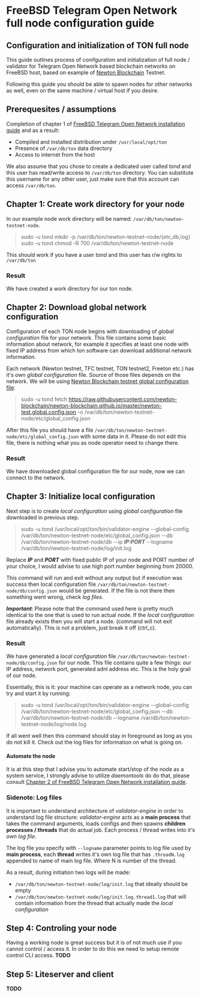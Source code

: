 # FreeBSD Telegram Open Network full node configuration guide
## Configuration and initialization of TON full node
This guide outlines process of conifguration and initialization of full node / validator for Telegram Open Network based blockchain networks on FreeBSD host, based on example of [Newton Blockchain](https://github.com/newton-blockchain) Testnet.

Following this guide you should be able to spawn nodes for other networks as well, even on the same machine / virtual host if you desire.

## Prerequesites / assumptions
Completion of chapter 1 of [FreeBSD Telegram Open Network installation guide](./freebsd_ton_installation.md) and as a result:

* Compiled and installed distribution under `/usr/local/opt/ton`
* Presence of `/var/db/ton` data directory
* Access to internet from the host

We also assume that you chose to create a dedicated user called *tond* and this user has read/write access to `/var/db/ton` directory. You can substitute this username for any other user, just make sure that this account can access `/var/db/ton`.


## Chapter 1: Create work directory for your node
In our example node work directory will be named: `/var/db/ton/newton-testnet-node`. 

> sudo -u tond mkdir -p /var/db/ton/newton-testnet-node/{etc,db,log}\
sudo -u tond chmod -R 700 /var/db/ton/newton-testnet-node

This should work if you have a user *tond* and this user has r/w rights to `/var/db/ton`

### Result
We have created a work directory for our ton node.

## Chapter 2: Download global network configuration
Configuration of each TON node begins with downloading of *global configuration* file for your network.
This file contains some basic information about network, for example it specifies at least one node with fixed IP address from which ton software can download additional network information.

Each network (Newton testnet, TFC testnet, TON testnet2, Freeton etc.) has it's own *global configuration* file. Source of those files depends on the network. We will be using [Newton Blockchain testnet global configuration file](https://raw.githubusercontent.com/newton-blockchain/newton-blockchain.github.io/master/newton-test.global.config.json):

> sudo -u tond fetch https://raw.githubusercontent.com/newton-blockchain/newton-blockchain.github.io/master/newton-test.global.config.json -o /var/db/ton/newton-testnet-node/etc/global_config.json

After this file you should have a file `/var/db/ton/newton-testnet-node/etc/global_config.json` with some data in it. Please do not edit this file, there is nothing what you as node operator need to change there.

### Result
We have downloaded global configuration file for our node, now we can connect to the network.

## Chapter 3: Initialize local configuration
Next step is to create *local configuration* using *global configuration* file downloaded in previous step.

> sudo -u tond /usr/local/opt/ton/bin/validator-engine --global-config /var/db/ton/newton-testnet-node/etc/global_config.json --db /var/db/ton/newton-testnet-node/db --ip ***IP:PORT*** --logname /var/db/ton/newton-testnet-node/log/init.log

Replace ***IP*** and ***PORT*** with fixed public IP of your node and PORT number of your choice, I would advise to use high port number beginning from 20000. 

This command will run and exit without any output but if execution was success then local configuration file `/var/db/ton/newton-testnet-node/db/config.json` would be generated. If the file is not there then something went wrong, check *log files*.

***Important***: Please note that the command used here is pretty much identical to the one that is used to run actual node. If the *local configuration* file already exists then you will start a node. (command will not exit automatically). This is not a problem, just break it off (ctrl_c).

### Result
We have generated a *local configuration* file `/var/db/ton/newton-testnet-node/db/config.json` for our node. This file contains quite a few things: our IP address, network port, generated adnl address etc. This is the holy grail of our node.

Essentially, this is it: your machine can operate as a network node, you can try and start it by running:

> sudo -u tond /usr/local/opt/ton/bin/validator-engine --global-config /var/db/ton/newton-testnet-node/etc/global_config.json --db /var/db/ton/newton-testnet-node/db --logname  /var/db/ton/newton-testnet-node/log/node.log

If all went well then this command should stay in foreground as long as you do not kill it. Check out the log files for information on what is going on.

#### Automate the node
It is at this step that I advise you to automate start/stop of the node as a system service, I strongly advise to utilize _daemontools_ do do that, please consult [Chapter 2 of FreeBSD Telegram Open Network installation guide](./freebsd_ton_installation.md#chapter-2-running-node).

### Sidenote: Log files
It is important to understand architecture of *validator-engine* in order to understand log file structure: *validator-engine* acts as a **main process** that takes the command arguments, loads configs and then spawns **children processes / threads** that do actual job. Each process / thread writes into *it's own log file*.

The log file you specify with `--logname` parameter points to log file used by **main process**, each **thread** writes it's own log file that has `.threadN.log` appended to name of main log file. Where N is number of the thread.

As a result, during initiation two logs will be made:

* `/var/db/ton/newton-testnet-node/log/init.log` that ideally should be empty
* `/var/db/ton/newton-testnet-node/log/init.log.thread1.log` that will contain information from the thread that actually made the *local configuration*

## Step 4: Controling your node
Having a working node is great success but it is of not much use if you cannot control / access it. In order to do this we need to setup remote control CLI access.
**TODO**

## Step 5: Liteserver and client
**TODO**